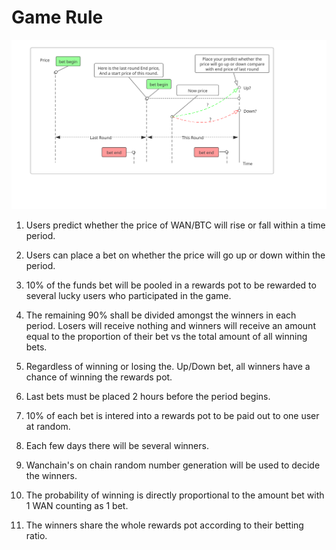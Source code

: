 # Game Rule

![GameRuleImg](./svg/gameRule.svg)

1) Users predict whether the price of WAN/BTC will rise or fall within a time period.

2) Users can place a bet on whether the price will go up or down within the period.

3) 10% of the funds bet will be pooled in a rewards pot to be rewarded to several lucky users who participated in the game.

4) The remaining 90% shall be divided amongst the winners in each period. Losers will receive nothing and winners will receive an amount equal to the proportion of their bet vs the total amount of all winning bets.

5) Regardless of winning or losing the. Up/Down bet, all winners have a chance of winning the rewards pot.

6) Last bets must be placed 2 hours before the period begins.

7) 10% of each bet is intered into a rewards pot to be paid out to one user at random.

8) Each few days there will be several winners.

9) Wanchain's on chain random number generation will be used to decide the winners.

10) The probability of winning is directly proportional to the amount bet with 1 WAN counting as 1 bet.

11) The winners share the whole rewards pot according to their betting ratio.